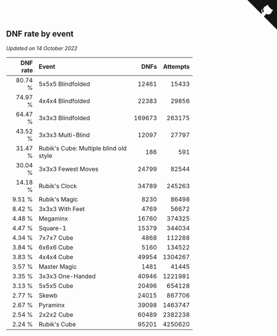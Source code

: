 ## DNF rate by event

*Updated on 14 October 2022*

| DNF rate | Event | DNFs | Attempts |
| ---: | :--- | ---: | ---: |
| 80.74 % | 5x5x5 Blindfolded | 12461 | 15433 |
| 74.97 % | 4x4x4 Blindfolded | 22383 | 29856 |
| 64.47 % | 3x3x3 Blindfolded | 169673 | 263175 |
| 43.52 % | 3x3x3 Multi-Blind | 12097 | 27797 |
| 31.47 % | Rubik's Cube: Multiple blind old style | 186 | 591 |
| 30.04 % | 3x3x3 Fewest Moves | 24799 | 82544 |
| 14.18 % | Rubik's Clock | 34789 | 245263 |
| 9.51 % | Rubik's Magic | 8230 | 86498 |
| 8.42 % | 3x3x3 With Feet | 4769 | 56672 |
| 4.48 % | Megaminx | 16760 | 374325 |
| 4.47 % | Square-1 | 15379 | 344034 |
| 4.34 % | 7x7x7 Cube | 4868 | 112288 |
| 3.84 % | 6x6x6 Cube | 5160 | 134522 |
| 3.83 % | 4x4x4 Cube | 49954 | 1304267 |
| 3.57 % | Master Magic | 1481 | 41445 |
| 3.35 % | 3x3x3 One-Handed | 40946 | 1221981 |
| 3.13 % | 5x5x5 Cube | 20496 | 654128 |
| 2.77 % | Skewb | 24015 | 867706 |
| 2.67 % | Pyraminx | 39098 | 1463747 |
| 2.54 % | 2x2x2 Cube | 60489 | 2382238 |
| 2.24 % | Rubik's Cube | 95201 | 4250620 |


<a href="https://github.com/jonatanklosko/wca_statistics" class="github-corner" aria-label="View source on Github"><svg width="80" height="80" viewBox="0 0 250 250" style="fill:#151513; color:#fff; position: absolute; top: 0; border: 0; right: 0;" aria-hidden="true"><path d="M0,0 L115,115 L130,115 L142,142 L250,250 L250,0 Z"></path><path d="M128.3,109.0 C113.8,99.7 119.0,89.6 119.0,89.6 C122.0,82.7 120.5,78.6 120.5,78.6 C119.2,72.0 123.4,76.3 123.4,76.3 C127.3,80.9 125.5,87.3 125.5,87.3 C122.9,97.6 130.6,101.9 134.4,103.2" fill="currentColor" style="transform-origin: 130px 106px;" class="octo-arm"></path><path d="M115.0,115.0 C114.9,115.1 118.7,116.5 119.8,115.4 L133.7,101.6 C136.9,99.2 139.9,98.4 142.2,98.6 C133.8,88.0 127.5,74.4 143.8,58.0 C148.5,53.4 154.0,51.2 159.7,51.0 C160.3,49.4 163.2,43.6 171.4,40.1 C171.4,40.1 176.1,42.5 178.8,56.2 C183.1,58.6 187.2,61.8 190.9,65.4 C194.5,69.0 197.7,73.2 200.1,77.6 C213.8,80.2 216.3,84.9 216.3,84.9 C212.7,93.1 206.9,96.0 205.4,96.6 C205.1,102.4 203.0,107.8 198.3,112.5 C181.9,128.9 168.3,122.5 157.7,114.1 C157.9,116.9 156.7,120.9 152.7,124.9 L141.0,136.5 C139.8,137.7 141.6,141.9 141.8,141.8 Z" fill="currentColor" class="octo-body"></path></svg></a><style>.github-corner:hover .octo-arm{animation:octocat-wave 560ms ease-in-out}@keyframes octocat-wave{0%,100%{transform:rotate(0)}20%,60%{transform:rotate(-25deg)}40%,80%{transform:rotate(10deg)}}@media (max-width:500px){.github-corner:hover .octo-arm{animation:none}.github-corner .octo-arm{animation:octocat-wave 560ms ease-in-out}}</style>
